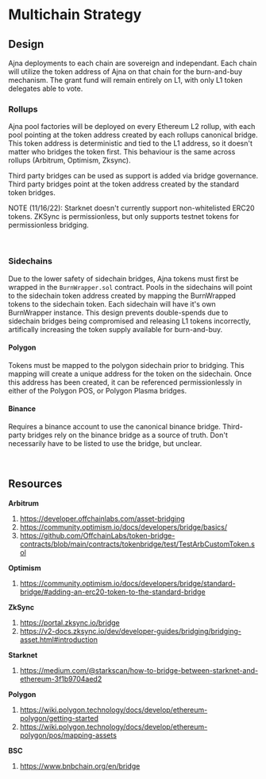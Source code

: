 # Multichain Strategy

## Design

Ajna deployments to each chain are sovereign and independant. Each chain will utilize the token address of Ajna on that chain for the burn-and-buy mechanism. The grant fund will remain entirely on L1, with only L1 token delegates able to vote.

### **Rollups**

Ajna pool factories will be deployed on every Ethereum L2 rollup, with each pool pointing at the token address created by each rollups canonical bridge. This token address is deterministic and tied to the L1 address, so it doesn't matter who bridges the token first. This behaviour is the same across rollups (Arbitrum, Optimism, Zksync). 

Third party bridges can be used as support is added via bridge governance. Third party bridges point at the token address created by the standard token bridges.

NOTE (11/16/22): Starknet doesn't currently support non-whitelisted ERC20 tokens. ZKSync is permissionless, but only supports testnet tokens for permissionless bridging.

<br>

### **Sidechains**

Due to the lower safety of sidechain bridges, Ajna tokens must first be wrapped in the `BurnWrapper.sol` contract. Pools in the sidechains will point to the sidechain token address created by mapping the BurnWrapped tokens to the sidechain token. Each sidechain will have it's own BurnWrapper instance. This design prevents double-spends due to sidechain bridges being compromised and releasing L1 tokens incorrectly, artifically increasing the token supply available for burn-and-buy. 

#### Polygon 

Tokens must be mapped to the polygon sidechain prior to bridging. This mapping will create a unique address for the token on the sidechain. Once this address has been created, it can be referenced permissionlessly in either of the Polygon POS, or Polygon Plasma bridges.

#### Binance

Requires a binance account to use the canonical binance bridge. Third-party bridges rely on the binance bridge as a source of truth. Don't necessarily have to be listed to use the bridge, but unclear.

<br>

## Resources

**Arbitrum**
1. https://developer.offchainlabs.com/asset-bridging
2. https://community.optimism.io/docs/developers/bridge/basics/
3. https://github.com/OffchainLabs/token-bridge-contracts/blob/main/contracts/tokenbridge/test/TestArbCustomToken.sol

**Optimism**
1. https://community.optimism.io/docs/developers/bridge/standard-bridge/#adding-an-erc20-token-to-the-standard-bridge

**ZkSync**
1. https://portal.zksync.io/bridge
2. https://v2-docs.zksync.io/dev/developer-guides/bridging/bridging-asset.html#introduction

**Starknet**
1. https://medium.com/@starkscan/how-to-bridge-between-starknet-and-ethereum-3f1b9704aed2

**Polygon**
1. https://wiki.polygon.technology/docs/develop/ethereum-polygon/getting-started
2. https://wiki.polygon.technology/docs/develop/ethereum-polygon/pos/mapping-assets

**BSC**
1. https://www.bnbchain.org/en/bridge
